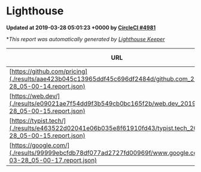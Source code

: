 
# Lighthouse

**Updated at 2019-03-28 05:01:23 +0000 by [CircleCI #4981](https://circleci.com/gh/ItinerisLtd/lighthouse-keeper-example/4981)**

**This report was automatically generated by [Lighthouse Keeper](https://github.com/itinerisltd/lighthouse-keeper)*

| URL | Performance | Accessibility | Best Practices | SEO | PWA | Updated At |
| --- | --- | --- | --- | --- | --- | --- |
| [https://github.com/pricing](./results/aae423b045c13965ddf45c696df2484d/github.com_2019-03-28_05-00-14.report.json) | 0.87 | 0.89 | 0.93 | 0.9 | 0.58 | 2019-03-28T05:00:14.643Z |
| [https://web.dev/](./results/e09021ae7f54dd9f3b549cb0bc165f2b/web.dev_2019-03-28_05-00-15.report.json) | 0.93 | 0.93 | 1 | 0.96 | 1 | 2019-03-28T05:00:15.025Z |
| [https://typist.tech/](./results/e463522d02041e06b035e8f61910fd43/typist.tech_2019-03-28_05-00-15.report.json) | 1 |  |  |  |  | 2019-03-28T05:00:15.053Z |
| [https://google.com/](./results/99999ebcfdb78df077ad2727fd00969f/www.google.com_2019-03-28_05-00-17.report.json) | 0.95 | 0.71 | 0.93 | 0.82 | 0.58 | 2019-03-28T05:00:17.917Z |
